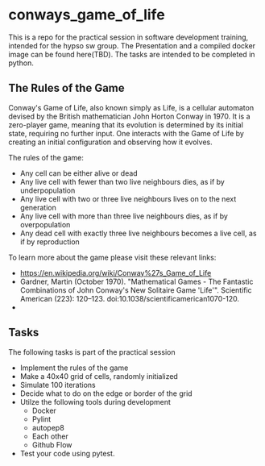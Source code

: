 # conways_game_of_life
This is a repo for the practical session in software development training, intended for the hypso sw group.
The Presentation and a compiled docker image can be found here(TBD). The tasks are intended to be completed in python.

## The Rules of the Game

Conway's Game of Life, also known simply as Life, is a cellular automaton devised by the British mathematician John Horton Conway in 1970. It is a zero-player game, meaning that its evolution is determined by its initial state, requiring no further input. One interacts with the Game of Life by creating an initial configuration and observing how it evolves.

The rules of the game:
* Any cell can be either alive or dead
* Any live cell with fewer than two live neighbours dies, as if by underpopulation
* Any live cell with two or three live neighbours lives on to the next generation
* Any live cell with more than three live neighbours dies, as if by overpopulation
* Any dead cell with exactly three live neighbours becomes a live cell, as if by reproduction

To learn more about the game please visit these relevant links:
* https://en.wikipedia.org/wiki/Conway%27s_Game_of_Life
* Gardner, Martin (October 1970). "Mathematical Games - The Fantastic Combinations of John Conway's New Solitaire Game 'Life'". Scientific American (223): 120–123. doi:10.1038/scientificamerican1070-120.
*

## Tasks
The following tasks is part of the practical session
* Implement the rules of the game
* Make a 40x40 grid of cells, randomly initialized
* Simulate 100 iterations
* Decide what to do on the edge or border of the grid
* Utilze the following tools during development
  * Docker
  * Pylint
  * autopep8
  * Each other
  * Github Flow
* Test your code using pytest.
